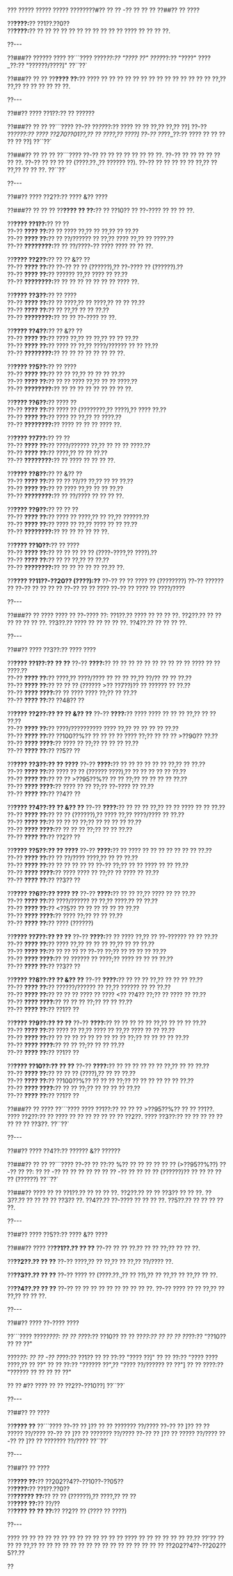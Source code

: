 ??? ????? ????? ????? ????????#?? ?? ?? -?? ?? ?? ??
??##?? ?? ????

??**????:**?? ??1??.??0??  
??**????:**?? ?? ?? ?? ?? ?? ?? ?? ?? ?? ?? ?? ???? ?? ?? ?? ??.

??---

??###?? ?????? ????
??```????
????_??:?? "???? ??"
????_??:?? "????"
????_??:?? "??????/????]"
??``??`

??###?? ?? ??
??**???? ??:**?? ???? ?? ?? ?? ?? ?? ?? ?? ?? ?? ?? ?? ?? ?? ?? ??,?? ??,?? ?? ?? ?? ?? ?? ??.

??---

??##?? ???? ??1??:?? ?? ??????

??###?? ?? ??
??```????
??-?? ??_??_??:?? ???? ?? ?? ??,?? ??,?? ??]
??-?? ??_????:?? ???? ??270??01??,?? ?? ????,?? ????]
??-?? ??_??_??:?? ???? ?? ?? ?? ?? ?? ??]
??``??`

??###?? ?? ?? ??
??```????
??-?? ?? ?? ?? ?? ?? ?? ?? ??.
??-?? ?? ?? ?? ?? ?? ?? ??.
??-?? ?? ?? ?? ?? (????.??.,?? ?????? ??).
??-?? ?? ?? ?? ?? ?? ??,?? ?? ??,?? ?? ?? ??.
??``??`

??---

??##?? ???? ??2??:?? ???? &?? ????

??###?? ?? ?? ??
??**???? ?? ??:**?? ?? ??10?? ?? ??-???? ?? ?? ?? ??.

??**???? ??1??:**?? ?? ??  
??-?? **???? ??:**?? ?? ???? ??,?? ?? ??,?? ?? ??.??  
??-?? **???? ??:**?? ?? ??/?????? ?? ??,?? ???? ??,?? ?? ????.??  
??-?? **????????:**?? ?? ??/????-?? ???? ???? ?? ?? ??.

??**???? ??2??:**?? ?? ?? &?? ??  
??-?? **???? ??:**?? ??-?? ?? ?? (??????),?? ??-???? ?? (??????).??  
??-?? **???? ??:**?? ?????? ??,?? ???? ?? ??.??  
??-?? **????????:**?? ?? ?? ?? ?? ?? ?? ?? ???? ??.

??**???? ??3??:**?? ?? ????  
??-?? **???? ??:**?? ?? ????,?? ?? ????,?? ?? ?? ??.??  
??-?? **???? ??:**?? ?? ??,?? ?? ?? ??.??  
??-?? **????????:**?? ?? ?? ??-???? ?? ??.

??**???? ??4??:**?? ?? &?? ??  
??-?? **???? ??:**?? ???? ??,?? ?? ??,?? ?? ?? ??.??  
??-?? **???? ??:**?? ???? ?? ??,?? ????/?????? ?? ?? ??.??  
??-?? **????????:**?? ?? ?? ?? ?? ?? ?? ?? ??.

??**???? ??5??:**?? ?? ????  
??-?? **???? ??:**?? ?? ?? ??,?? ?? ?? ?? ??.??  
??-?? **???? ??:**?? ?? ?? ???? ??,?? ?? ?? ????.??  
??-?? **????????:**?? ?? ?? ?? ?? ?? ?? ?? ?? ??.

??**???? ??6??:**?? ???? ??  
??-?? **???? ??:**?? ???? ?? (????????,?? ????),?? ???? ??.??  
??-?? **???? ??:**?? ???? ?? ??,?? ?? ????.??  
??-?? **????????:**?? ???? ?? ?? ?? ???? ??.

??**???? ??7??:**?? ?? ??  
??-?? **???? ??:**?? ????/?????? ??,?? ?? ?? ?? ????.??  
??-?? **???? ??:**?? ????,?? ?? ?? ??.??  
??-?? **????????:**?? ?? ???? ?? ?? ?? ??.

??**???? ??8??:**?? ?? &?? ??  
??-?? **???? ??:**?? ?? ?? ??/?? ??,?? ?? ?? ??.??  
??-?? **???? ??:**?? ?? ???? ??,?? ?? ?? ??.??  
??-?? **????????:**?? ?? ??/???? ?? ?? ?? ??.

??**???? ??9??:**?? ?? ?? ??  
??-?? **???? ??:**?? ???? ?? ????,?? ?? ??,?? ??????.??  
??-?? **???? ??:**?? ???? ?? ??,?? ???? ?? ?? ??.??  
??-?? **????????:**?? ?? ?? ?? ?? ?? ??.

??**???? ??10??:**?? ?? ????  
??-?? **???? ??:**?? ?? ?? ?? ?? ?? (????-????,?? ????).??  
??-?? **???? ??:**?? ?? ?? ??,?? ?? ??.??  
??-?? **????????:**?? ?? ?? ?? ?? ?? ??.?? ??.

??**???? ??11??-??20?? (????):??**
??-?? ?? ?? ???? ?? (????????)
??-?? ?????? ??
??-?? ?? ?? ?? ??
??-?? ?? ?? ????
??-?? ?? ???? ?? ????/????

??---

??###?? ?? ????
???? ?? ??-???? ??:
??1??.?? ???? ?? ?? ?? ??.
??2??.?? ?? ?? ?? ?? ?? ?? ??.
??3??.?? ???? ?? ?? ?? ?? ??.
??4??.?? ?? ?? ?? ??.

??---

??##?? ???? ??3??:?? ???? ????

??**???? ??1??:?? ?? ??**
??-?? **????:**?? ?? ?? ?? ?? ?? ?? ?? ?? ?? ?? ???? ?? ?? ????.??  
??-?? **???? ??:**?? ????,?? ????/???? ?? ?? ?? ??,?? ??/?? ?? ?? ??.??  
??-?? **???? ??:**?? ?? ?? ?? (?????? >?? ??7??)?? ?? ?????? ?? ??.??  
??-?? **???? ????:**?? ?? ???? ???? ??;?? ?? ??.??  
??-?? **???? ??:**?? ??48?? ??

??**???? ??2??:?? ?? ?? &?? ??**
??-?? **????:**?? ???? ???? ?? ?? ?? ??,?? ?? ?? ??.??  
??-?? **???? ??:**?? ????/?????????? ???? ??,?? ?? ?? ?? ?? ??.??  
??-?? **???? ??:**?? ??100??%?? ?? ?? ?? ?? ???? ??;?? ?? ?? ?? >??90?? ??.??  
??-?? **???? ????:**?? ???? ?? ??;?? ?? ?? ?? ??.??  
??-?? **???? ??:**?? ??5?? ??

??**???? ??3??:?? ?? ????**
??-?? **????:**?? ?? ?? ?? ?? ?? ?? ??,?? ?? ??.??  
??-?? **???? ??:**?? ???? ?? ?? (?????? ????),?? ?? ?? ?? ?? ?? ??.??  
??-?? **???? ??:**?? ?? ?? >??95??%?? ?? ?? ??;?? ?? ?? ?? ?? ??.??  
??-?? **???? ????:**?? ???? ?? ?? ??;?? ??-???? ?? ??.??  
??-?? **???? ??:**?? ??4?? ??

??**???? ??4??:?? ?? &?? ??**
??-?? **????:**?? ?? ?? ?? ??,?? ?? ?? ???? ?? ?? ??.??  
??-?? **???? ??:**?? ?? ?? (??????),?? ???? ??,?? ????/???? ?? ??.??  
??-?? **???? ??:**?? ?? ?? ?? ??;?? ?? ?? ?? ?? ??.??  
??-?? **???? ????:**?? ?? ?? ?? ??;?? ?? ?? ??.??  
??-?? **???? ??:**?? ??2?? ??

??**???? ??5??:?? ?? ????**
??-?? **????:**?? ?? ???? ?? ?? ?? ?? ?? ?? ?? ??.??  
??-?? **???? ??:**?? ?? ??/???? ????,?? ?? ?? ??.??  
??-?? **???? ??:**?? ?? ?? ?? ?? ?? ??-?? ??;?? ?? ?? ???? ?? ?? ??.??  
??-?? **???? ????:**?? ???? ???? ?? ??;?? ?? ???? ?? ??.??  
??-?? **???? ??:**?? ??3?? ??

??**???? ??6??:?? ???? ??**
??-?? **????:**?? ?? ?? ??,?? ???? ?? ?? ??.??  
??-?? **???? ??:**?? ????/?????? ?? ??,?? ????.?? ?? ??.??  
??-?? **???? ??:**?? <??5?? ?? ?? ?? ?? ?? ?? ??.??  
??-?? **???? ????:**?? ???? ??;?? ?? ?? ??.??  
??-?? **???? ??:**?? ???? (??????)

??**???? ??7??:?? ?? ??**
??-?? **????:**?? ?? ???? ??,?? ?? ??-?????? ?? ?? ??.??  
??-?? **???? ??:**?? ???? ??,?? ?? ?? ?? ??,?? ?? ?? ??.??  
??-?? **???? ??:**?? ?? ?? ?? ?? ??-?? ??;?? ?? ?? ?? ?? ??.??  
??-?? **???? ????:**?? ?? ?????? ?? ????;?? ???? ?? ?? ?? ??.??  
??-?? **???? ??:**?? ??3?? ??

??**???? ??8??:?? ?? &?? ??**
??-?? **????:**?? ?? ?? ?? ??,?? ?? ?? ?? ??.??  
??-?? **???? ??:**?? ??????/?????? ?? ??,?? ?????? ?? ?? ??.??  
??-?? **???? ??:**?? ?? ?? ?? ???? ?? ???? <?? ??4?? ??;?? ?? ???? ?? ??.??  
??-?? **???? ????:**?? ?? ?? ?? ??;?? ?? ?? ??.??  
??-?? **???? ??:**?? ??1?? ??

??**???? ??9??:?? ?? ??**
??-?? **????:**?? ?? ?? ?? ?? ?? ??,?? ?? ?? ?? ??.??  
??-?? **???? ??:**?? ???? ?? ??,?? ???? ?? ??,?? ???? ?? ?? ??.??  
??-?? **???? ??:**?? ?? ?? ?? ?? ?? ?? ?? ?? ?? ??;?? ?? ?? ?? ?? ??.??  
??-?? **???? ????:**?? ?? ?? ??;?? ?? ?? ??.??  
??-?? **???? ??:**?? ??1?? ??

??**???? ??10??:?? ?? ??**
??-?? **????:**?? ?? ?? ?? ?? ?? ?? ??,?? ?? ?? ??.??  
??-?? **???? ??:**?? ?? ?? ?? (????),?? ?? ?? ??.??  
??-?? **???? ??:**?? ??100??%?? ?? ?? ?? ??;?? ?? ?? ?? ?? ?? ?? ??.??  
??-?? **???? ????:**?? ?? ?? ??;?? ?? ?? ?? ?? ??.??  
??-?? **???? ??:**?? ??1?? ??

??###?? ?? ????
??```????
???? ??1??:?? ?? ?? ?? >??95??%?? ?? ?? ??1??.
???? ??2??:?? ?? ???? ?? ?? ?? ?? ?? ?? ?? ??2??.
???? ??3??:?? ?? ?? ?? ?? ?? ?? ?? ?? ??3??.
??``??`

??---

??##?? ???? ??4??:?? ?????? &?? ??????

??###?? ?? ??
??```????
??-?? ?? ??:?? %?? ?? ?? ?? ?? ?? ?? (>??95??%??)
??-?? ?? ??:
?? ?? -?? ?? ?? ?? ?? ??
?? ?? -?? ?? ?? ?? ?? (??????)?? ?? ?? ?? ?? ?? (??????)
??``??`

??###?? ???? ?? ??
??1??.?? ?? ?? ?? ??.
??2??.?? ?? ?? ??3?? ?? ?? ??.
??3??.?? ?? ?? ?? ?? ??3?? ??.
??4??.?? ??-???? ?? ?? ?? ??.
??5??.?? ?? ?? ?? ?? ??.

??---

??##?? ???? ??5??:?? ???? &?? ????

??###?? ????
??**??1??.?? ?? ??**
??-?? ?? ?? ??.?? ?? ?? ??;?? ?? ?? ??.

??**??2??.?? ?? ??**
??-?? ????,?? ?? ??,?? ?? ??,?? ??/???? ??.

??**??3??.?? ?? ??**
??-?? ???? ?? (????.??.,?? ?? ??),?? ?? ??,?? ?? ??,?? ?? ??.

??**??4??.?? ?? ??**
??-?? ?? ?? ?? ?? ?? ?? ?? ?? ?? ??.
??-?? ???? ?? ?? ??,?? ?? ??,?? ?? ?? ??.

??---

??##?? ???? ??-???? ????

??```????
????_????:
?? ?? ??_??:?? ??10??
?? ?? ??_??:?? ??
?? ?? ??_??:?? "??10?? ?? ?? ??"

????_??:
?? ?? -?? ??_??:?? ??1??
??   ?? ??:?? "???? ??]"
??   ?? ??:?? "???? ???? ????,?? ?? ??"
??   ?? ??:?? "?????? ??",?? "???? ??/?????? ?? ??"]
??   ?? ????:?? "?????? ?? ?? ?? ?? ??"

?? ?? #?? ???? ?? ?? ??2??-??10??]
??``??`

??---

??##?? ?? ????

??**???? ??**
??```????
??-?? ?? ]?? ?? ?? ??????? ??/????
??-?? ?? ]?? ?? ?? ????? ??/????
??-?? ?? ]?? ?? ??????? ??/????
??-?? ?? ]?? ?? ????? ??/????
??-?? ?? ]?? ?? ??????? ??/????
??``??`

??---

??##?? ?? ????

??**???? ??:**?? ??202??4??-??10??-??05??  
??**????:**?? ??1??.??0??  
??**?????? ??:**?? ?? ?? (??????),?? ????,?? ?? ??  
??**???? ??:**?? ??/??  
??**???? ?? ?? ??:**?? ??2?? ?? (???? ?? ????)

??---

???? ?? ?? ?? ?? ?? ?? ?? ?? ?? ?? ?? ?? ?? ???? ?? ?? ?? ?? ?? ?? ??.?? ??'?? ?? ?? ?? ??,?? ?? ?? ?? ?? ?? ?? ?? ?? ?? ?? ?? ?? ?? ?? ?? ?? ??202??4??-??202??5??.??

??